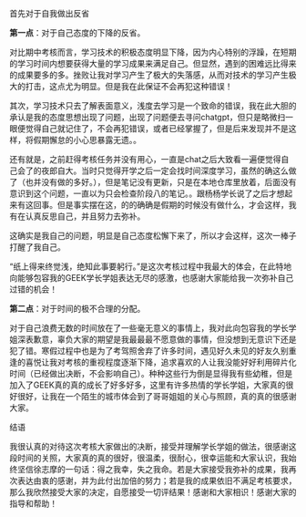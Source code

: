 首先对于自我做出反省

**第一点**：对于自己态度的下降的反省。

对比期中考核而言，学习技术的积极态度明显下降，因为内心特别的浮躁，在短期的学习时间内想要获得大量的学习成果来满足自己。但显然，遇到的困难远比得来的成果要多的多。挫败让我对学习产生了极大的失落感，从而对技术的学习产生极大的打击，这点尤为明显。但是我在此保证不会再犯这种错误！

其次，学习技术只去了解表面意义，浅度去学习是一个致命的错误，我在此大胆的承认是我的态度思想出现了问题，出现了问题便去寻问chatgpt，但只是略微扫一眼便觉得自己就记住了，不会再犯错误，或者已经掌握了，但是后来发现并不是这样，将假期懈怠的小心思暴露无遗。。

还有就是，之前赶得考核任务并没有用心，一直是chat之后大致看一遍便觉得自己会了的夜郎自大。当时只觉得开学之后一定会找时间深度学习，虽然的确这么做了（也并没有做的多好。），但是笔记没有更新，只是在本地仓库里放着，后面没有意识到这个问题，一直以为只会检查阶段八的笔记。。跟杨杨学长说了之后才想起来有这回事。但是事实摆在这，的的确确是假期的时候没有做什么，才会这样，我有在认真反思自己，并且努力去弥补。

这确实是我自己的问题，明显是自己态度松懈下来了，所以才会这样，这次一棒子打醒了我自己。

“纸上得来终觉浅，绝知此事要躬行。”是这次考核过程中我最大的体会，在此特地向能够包容我的GEEK学长学姐表达无尽的感激，也感谢大家能给我一次弥补自己过错的机会！

**第二点**：对于时间的极不合理的分配。

对于自己浪费无数的时间放在了一些毫无意义的事情上，我对此向包容我的学长学姐深表歉意，辜负大家的期望是我最最最不愿意做的事情，但没想到无意识下还是犯了错。寒假过程中也是为了考驾照舍弃了许多时间，遇见好久未见的好友久别重逢的喜悦让我对考核的重视程度逐渐下降，追求喜欢的人让我没能好好利用碎片化时间（已经做出决断，不会影响自己）。种种这些行为倒是显得我有些幼稚，但是加入了GEEK真的真的成长了好多好多，这里有许多热情的学长学姐，大家真的很好很好，让我在一个陌生的城市体会到了哥哥姐姐的关心与照顾，真的真的很感谢大家。



结语

我很认真的对待这次考核大家做出的决断，接受并理解学长学姐的做法，很感谢这段时间的关照，大家真的真的很好，很温柔，很耐心，很幸运能和大家认识，我始终坚信徐志摩的一句话：得之我幸，失之我命。若是大家接受我弥补的成果，我再次表达由衷的感谢，并为此付出加倍的努力；若是我的成果依旧不满足考核要求，那么我欣然接受大家的决定，自愿接受一切评结果！感谢和大家相识！感谢大家的指导和帮助！